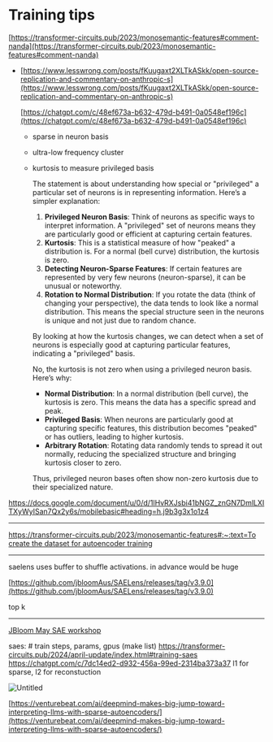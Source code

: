 # Training tips

[https://transformer-circuits.pub/2023/monosemantic-features#comment-nanda](https://transformer-circuits.pub/2023/monosemantic-features#comment-nanda)

- [https://www.lesswrong.com/posts/fKuugaxt2XLTkASkk/open-source-replication-and-commentary-on-anthropic-s](https://www.lesswrong.com/posts/fKuugaxt2XLTkASkk/open-source-replication-and-commentary-on-anthropic-s)
    
    [https://chatgpt.com/c/48ef673a-b632-479d-b491-0a0548ef196c](https://chatgpt.com/c/48ef673a-b632-479d-b491-0a0548ef196c)
    
    - sparse in neuron basis
    - ultra-low frequency cluster
    - kurtosis to measure privileged basis
        
        The statement is about understanding how special or "privileged" a particular set of neurons is in representing information. Here’s a simpler explanation:
        
        1. **Privileged Neuron Basis**: Think of neurons as specific ways to interpret information. A "privileged" set of neurons means they are particularly good or efficient at capturing certain features.
        2. **Kurtosis**: This is a statistical measure of how "peaked" a distribution is. For a normal (bell curve) distribution, the kurtosis is zero.
        3. **Detecting Neuron-Sparse Features**: If certain features are represented by very few neurons (neuron-sparse), it can be unusual or noteworthy.
        4. **Rotation to Normal Distribution**: If you rotate the data (think of changing your perspective), the data tends to look like a normal distribution. This means the special structure seen in the neurons is unique and not just due to random chance.
        
        By looking at how the kurtosis changes, we can detect when a set of neurons is especially good at capturing particular features, indicating a "privileged" basis.
        
        No, the kurtosis is not zero when using a privileged neuron basis. Here’s why:
        
        - **Normal Distribution**: In a normal distribution (bell curve), the kurtosis is zero. This means the data has a specific spread and peak.
        - **Privileged Basis**: When neurons are particularly good at capturing specific features, this distribution becomes "peaked" or has outliers, leading to higher kurtosis.
        - **Arbitrary Rotation**: Rotating data randomly tends to spread it out normally, reducing the specialized structure and bringing kurtosis closer to zero.
        
        Thus, privileged neuron bases often show non-zero kurtosis due to their specialized nature.
        

https://docs.google.com/document/u/0/d/1lHvRXJsbi41bNGZ_znGN7DmlLXITXyWyISan7Qx2y6s/mobilebasic#heading=h.j9b3g3x1o1z4

---

[https://transformer-circuits.pub/2023/monosemantic-features#:~:text=To create the dataset for autoencoder training](https://transformer-circuits.pub/2023/monosemantic-features#:~:text=To%20create%20the%20dataset%20for%20autoencoder%20training)

---

saelens uses buffer to shuffle activations. in advance would be huge

[https://github.com/jbloomAus/SAELens/releases/tag/v3.9.0](https://github.com/jbloomAus/SAELens/releases/tag/v3.9.0)

top k

---

[JBloom May SAE workshop](Training%20tips%2097054f2568c04b06910600e546c60b99/JBloom%20May%20SAE%20workshop%20fe2e004ec02742a88a0c5a6ec61d7415.md)

saes: # train steps, params, gpus (make list)
<https://transformer-circuits.pub/2024/april-update/index.html#training-saes>
<https://chatgpt.com/c/7dc14ed2-d932-456a-99ed-2314ba373a37>
    l1 for sparse, l2 for reconstuction

![Untitled](Training%20tips%2097054f2568c04b06910600e546c60b99/Untitled.png)

[https://venturebeat.com/ai/deepmind-makes-big-jump-toward-interpreting-llms-with-sparse-autoencoders/](https://venturebeat.com/ai/deepmind-makes-big-jump-toward-interpreting-llms-with-sparse-autoencoders/)